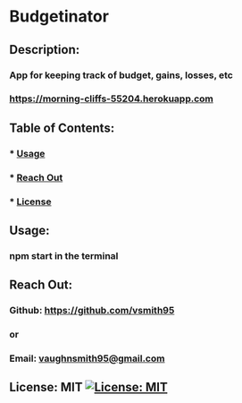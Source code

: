 
  # Budgetinator

  ## Description:

  ### App for keeping track of budget, gains, losses, etc

  ### https://morning-cliffs-55204.herokuapp.com
 
  ## Table of Contents:
  ###  * [Usage](#usage)
  ###  * [Reach Out](#reach)
  ###  * [License](#license)
  ## Usage:
  ### npm start in the terminal
  ## Reach Out:
  ### Github: https://github.com/vsmith95
  ### or
  ### Email: vaughnsmith95@gmail.com

  ## License: MIT  [![License: MIT](https://img.shields.io/badge/License-MIT-yellow.svg)](https://opensource.org/licenses/MIT)
